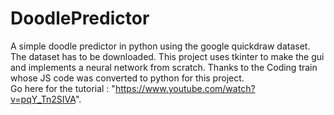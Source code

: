 # DoodlePredictor
A simple doodle predictor in python using the google quickdraw dataset.
The dataset has to be downloaded.
This project uses tkinter to make the gui and implements a neural network from scratch.
Thanks to the Coding train whose JS code was converted to python for this project.  
Go here for the tutorial : "https://www.youtube.com/watch?v=pqY_Tn2SIVA".
